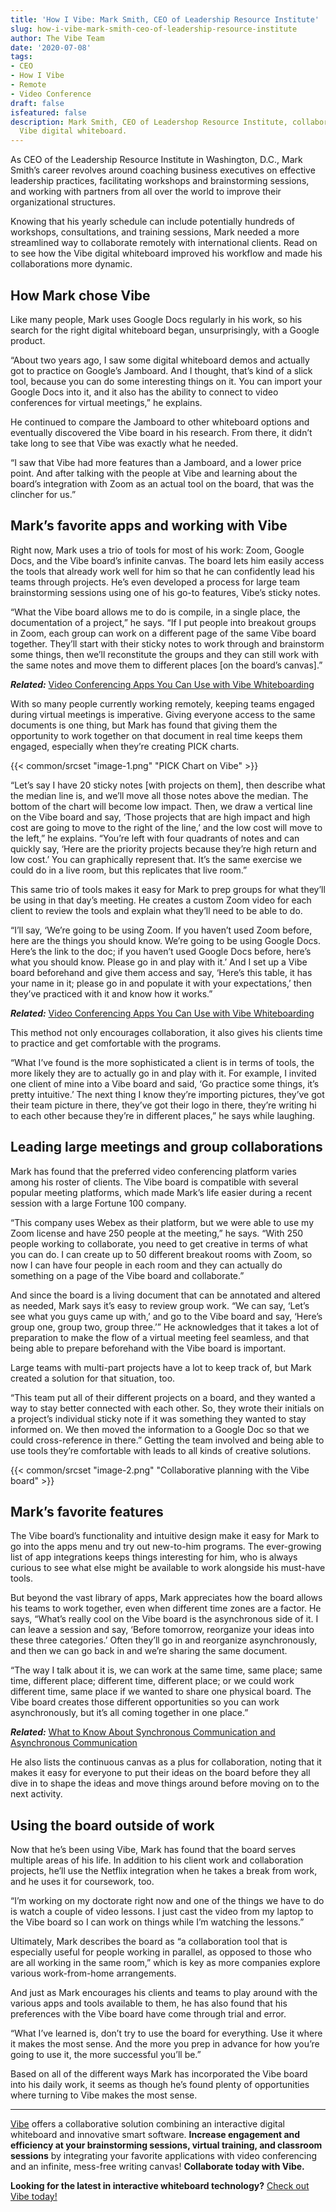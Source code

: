 ```yaml
---
title: 'How I Vibe: Mark Smith, CEO of Leadership Resource Institute'
slug: how-i-vibe-mark-smith-ceo-of-leadership-resource-institute
author: The Vibe Team
date: '2020-07-08'
tags:
- CEO
- How I Vibe
- Remote
- Video Conference
draft: false
isfeatured: false
description: Mark Smith, CEO of Leadershop Resource Institute, collaborates remotely with international clients using the
  Vibe digital whiteboard.
---
```


As CEO of the Leadership Resource Institute in Washington, D.C., Mark Smith’s career revolves around coaching business executives on effective leadership practices, facilitating workshops and brainstorming sessions, and working with partners from all over the world to improve their organizational structures.

Knowing that his yearly schedule can include potentially hundreds of workshops, consultations, and training sessions, Mark needed a more streamlined way to collaborate remotely with international clients. Read on to see how the Vibe digital whiteboard improved his workflow and made his collaborations more dynamic.

## How Mark chose Vibe

Like many people, Mark uses Google Docs regularly in his work, so his search for the right digital whiteboard began, unsurprisingly, with a Google product.

“About two years ago, I saw some digital whiteboard demos and actually got to practice on Google’s Jamboard. And I thought, that’s kind of a slick tool, because you can do some interesting things on it. You can import your Google Docs into it, and it also has the ability to connect to video conferences for virtual meetings,” he explains. 

He continued to compare the Jamboard to other whiteboard options and eventually discovered the Vibe board in his research. From there, it didn’t take long to see that Vibe was exactly what he needed.

“I saw that Vibe had more features than a Jamboard, and a lower price point. And after talking with the people at Vibe and learning about the board’s integration with Zoom as an actual tool on the board, that was the clincher for us.”

## Mark’s favorite apps and working with Vibe

Right now, Mark uses a trio of tools for most of his work: Zoom, Google Docs, and the Vibe board’s infinite canvas. The board lets him easily access the tools that already work well for him so that he can confidently lead his teams through projects. He’s even developed a process for large team brainstorming sessions using one of his go-to features, Vibe’s sticky notes.

“What the Vibe board allows me to do is compile, in a single place, the documentation of a project,” he says. “If I put people into breakout groups in Zoom, each group can work on a different page of the same Vibe board together. They’ll start with their sticky notes to work through and brainstorm some things, then we’ll reconstitute the groups and they can still work with the same notes and move them to different places [on the board’s canvas].”

***Related:*** [Video Conferencing Apps You Can Use with Vibe Whiteboarding](https://vibe.us/blog/video-conferencing-apps-with-whiteboard/)

With so many people currently working remotely, keeping teams engaged during virtual meetings is imperative. Giving everyone access to the same documents is one thing, but Mark has found that giving them the opportunity to work together on that document in real time keeps them engaged, especially when they’re creating PICK charts.

{{< common/srcset "image-1.png" "PICK Chart on Vibe" >}}

“Let’s say I have 20 sticky notes [with projects on them], then describe what the median line is, and we’ll move all those notes above the median. The bottom of the chart will become low impact. Then, we draw a vertical line on the Vibe board and say, ‘Those projects that are high impact and high cost are going to move to the right of the line,’ and the low cost will move to the left,” he explains. “You’re left with four quadrants of notes and can quickly say, ‘Here are the priority projects because they’re high return and low cost.’ You can graphically represent that. It’s the same exercise we could do in a live room, but this replicates that live room.”

This same trio of tools makes it easy for Mark to prep groups for what they’ll be using in that day’s meeting. He creates a custom Zoom video for each client to review the tools and explain what they’ll need to be able to do.

“I’ll say, ‘We’re going to be using Zoom. If you haven’t used Zoom before, here are the things you should know. We’re going to be using Google Docs. Here’s the link to the doc; if you haven’t used Google Docs before, here’s what you should know. Please go in and play with it.’ And I set up a Vibe board beforehand and give them access and say, ‘Here’s this table, it has your name in it; please go in and populate it with your expectations,’ then they’ve practiced with it and know how it works.”

***Related:*** [Video Conferencing Apps You Can Use with Vibe Whiteboarding](https://vibe.us/blog/video-conferencing-apps-with-whiteboard/)

This method not only encourages collaboration, it also gives his clients time to practice and get comfortable with the programs.

“What I’ve found is the more sophisticated a client is in terms of tools, the more likely they are to actually go in and play with it. For example, I invited one client of mine into a Vibe board and said, ‘Go practice some things, it’s pretty intuitive.’ The next thing I know they’re importing pictures, they’ve got their team picture in there, they’ve got their logo in there, they’re writing hi to each other because they’re in different places,” he says while laughing.

## Leading large meetings and group collaborations

Mark has found that the preferred video conferencing platform varies among his roster of clients. The Vibe board is compatible with several popular meeting platforms, which made Mark’s life easier during a recent session with a large Fortune 100 company.

“This company uses Webex as their platform, but we were able to use my Zoom license and have 250 people at the meeting,” he says. “With 250 people working to collaborate, you need to get creative in terms of what you can do. I can create up to 50 different breakout rooms with Zoom, so now I can have four people in each room and they can actually do something on a page of the Vibe board and collaborate.”

And since the board is a living document that can be annotated and altered as needed, Mark says it’s easy to review group work. “We can say, ‘Let’s see what you guys came up with,’ and go to the Vibe board and say, ‘Here’s group one, group two, group three.’” He acknowledges that it takes a lot of preparation to make the flow of a virtual meeting feel seamless, and that being able to prepare beforehand with the Vibe board is important. 

Large teams with multi-part projects have a lot to keep track of, but Mark created a solution for that situation, too.

“This team put all of their different projects on a board, and they wanted a way to stay better connected with each other. So, they wrote their initials on a project’s individual sticky note if it was something they wanted to stay informed on. We then moved the information to a Google Doc so that we could cross-reference in there.” Getting the team involved and being able to use tools they’re comfortable with leads to all kinds of creative solutions.

{{< common/srcset "image-2.png" "Collaborative planning with the Vibe board" >}}

## Mark’s favorite features

The Vibe board’s functionality and intuitive design make it easy for Mark to go into the apps menu and try out new-to-him programs. The ever-growing list of app integrations keeps things interesting for him, who is always curious to see what else might be available to work alongside his must-have tools.

But beyond the vast library of apps, Mark appreciates how the board allows his teams to work together, even when different time zones are a factor. He says, “What’s really cool on the Vibe board is the asynchronous side of it. I can leave a session and say, ‘Before tomorrow, reorganize your ideas into these three categories.’ Often they’ll go in and reorganize asynchronously, and then we can go back in and we’re sharing the same document.

“The way I talk about it is, we can work at the same time, same place; same time, different place; different time, different place; or we could work different time, same place if we wanted to share one physical board. The Vibe board creates those different opportunities so you can work asynchronously, but it’s all coming together in one place.”

***Related:*** [What to Know About Synchronous Communication and Asynchronous Communication](https://vibe.us/blog/what-you-need-to-know-about-synchronous-and-asynchronous-communication/)

He also lists the continuous canvas as a plus for collaboration, noting that it makes it easy for everyone to put their ideas on the board before they all dive in to shape the ideas and move things around before moving on to the next activity. 

## Using the board outside of work

Now that he’s been using Vibe, Mark has found that the board serves multiple areas of his life. In addition to his client work and collaboration projects, he’ll use the Netflix integration when he takes a break from work, and he uses it for coursework, too.

“I’m working on my doctorate right now and one of the things we have to do is watch a couple of video lessons. I just cast the video from my laptop to the Vibe board so I can work on things while I’m watching the lessons.”

Ultimately, Mark describes the board as “a collaboration tool that is especially useful for people working in parallel, as opposed to those who are all working in the same room,” which is key as more companies explore various work-from-home arrangements.

And just as Mark encourages his clients and teams to play around with the various apps and tools available to them, he has also found that his preferences with the Vibe board have come through trial and error.

“What I’ve learned is, don’t try to use the board for everything. Use it where it makes the most sense. And the more you prep in advance for how you’re going to use it, the more successful you’ll be.”

Based on all of the different ways Mark has incorporated the Vibe board into his daily work, it seems as though he’s found plenty of opportunities where turning to Vibe makes the most sense.



---

[Vibe](https://vibe.us/) offers a collaborative solution combining an interactive digital whiteboard and innovative smart software. **Increase engagement and efficiency at your brainstorming sessions, virtual training, and classroom sessions** by integrating your favorite applications with video conferencing and an infinite, mess-free writing canvas! **Collaborate today with Vibe.**

**Looking for the latest in interactive whiteboard technology?** [Check out Vibe today!](https://vibe.us/order/)
